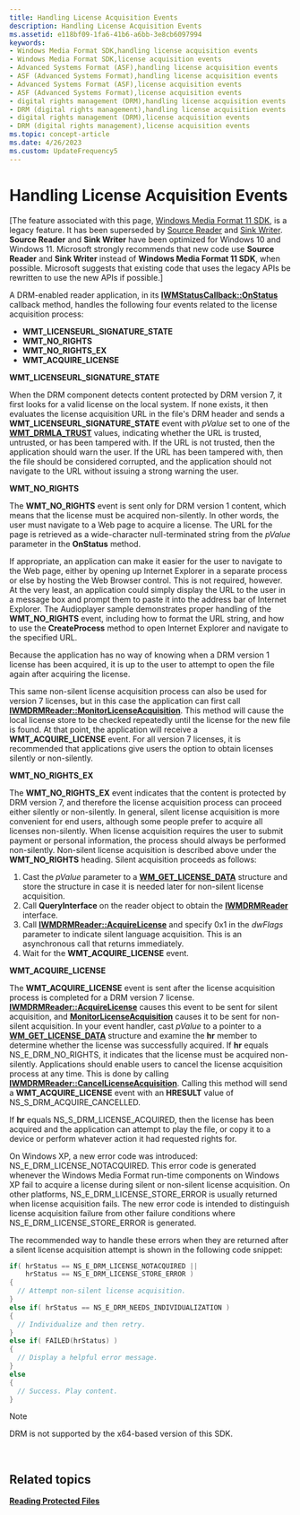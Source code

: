 ```yaml
---
title: Handling License Acquisition Events
description: Handling License Acquisition Events
ms.assetid: e118bf09-1fa6-41b6-a6bb-3e8cb6097994
keywords:
- Windows Media Format SDK,handling license acquisition events
- Windows Media Format SDK,license acquisition events
- Advanced Systems Format (ASF),handling license acquisition events
- ASF (Advanced Systems Format),handling license acquisition events
- Advanced Systems Format (ASF),license acquisition events
- ASF (Advanced Systems Format),license acquisition events
- digital rights management (DRM),handling license acquisition events
- DRM (digital rights management),handling license acquisition events
- digital rights management (DRM),license acquisition events
- DRM (digital rights management),license acquisition events
ms.topic: concept-article
ms.date: 4/26/2023
ms.custom: UpdateFrequency5
---
```


# Handling License Acquisition Events

\[The feature associated with this page, [Windows Media Format 11 SDK](/windows/win32/wmformat/windows-media-format-11-sdk), is a legacy feature. It has been superseded by [Source Reader](/windows/win32/medfound/source-reader) and [Sink Writer](/windows/win32/medfound/sink-writer). **Source Reader** and **Sink Writer** have been optimized for Windows 10 and Windows 11. Microsoft strongly recommends that new code use **Source Reader** and **Sink Writer** instead of **Windows Media Format 11 SDK**, when possible. Microsoft suggests that existing code that uses the legacy APIs be rewritten to use the new APIs if possible.\]

A DRM-enabled reader application, in its [**IWMStatusCallback::OnStatus**](/previous-versions/windows/desktop/api/Wmsdkidl/nf-wmsdkidl-iwmstatuscallback-onstatus) callback method, handles the following four events related to the license acquisition process:

-   **WMT\_LICENSEURL\_SIGNATURE\_STATE**
-   **WMT\_NO\_RIGHTS**
-   **WMT\_NO\_RIGHTS\_EX**
-   **WMT\_ACQUIRE\_LICENSE**

**WMT\_LICENSEURL\_SIGNATURE\_STATE**

When the DRM component detects content protected by DRM version 7, it first looks for a valid license on the local system. If none exists, it then evaluates the license acquisition URL in the file's DRM header and sends a **WMT\_LICENSEURL\_SIGNATURE\_STATE** event with *pValue* set to one of the [**WMT\_DRMLA\_TRUST**](/previous-versions/windows/desktop/api/wmsdkidl/ne-wmsdkidl-wmt_drmla_trust) values, indicating whether the URL is trusted, untrusted, or has been tampered with. If the URL is not trusted, then the application should warn the user. If the URL has been tampered with, then the file should be considered corrupted, and the application should not navigate to the URL without issuing a strong warning the user.

**WMT\_NO\_RIGHTS**

The **WMT\_NO\_RIGHTS** event is sent only for DRM version 1 content, which means that the license must be acquired non-silently. In other words, the user must navigate to a Web page to acquire a license. The URL for the page is retrieved as a wide-character null-terminated string from the *pValue* parameter in the **OnStatus** method.

If appropriate, an application can make it easier for the user to navigate to the Web page, either by opening up Internet Explorer in a separate process or else by hosting the Web Browser control. This is not required, however. At the very least, an application could simply display the URL to the user in a message box and prompt them to paste it into the address bar of Internet Explorer. The Audioplayer sample demonstrates proper handling of the **WMT\_NO\_RIGHTS** event, including how to format the URL string, and how to use the **CreateProcess** method to open Internet Explorer and navigate to the specified URL.

Because the application has no way of knowing when a DRM version 1 license has been acquired, it is up to the user to attempt to open the file again after acquiring the license.

This same non-silent license acquisition process can also be used for version 7 licenses, but in this case the application can first call [**IWMDRMReader::MonitorLicenseAcquisition**](/previous-versions/windows/desktop/api/Wmsdkidl/nf-wmsdkidl-iwmdrmreader-monitorlicenseacquisition). This method will cause the local license store to be checked repeatedly until the license for the new file is found. At that point, the application will receive a **WMT\_ACQUIRE\_LICENSE** event. For all version 7 licenses, it is recommended that applications give users the option to obtain licenses silently or non-silently.

**WMT\_NO\_RIGHTS\_EX**

The **WMT\_NO\_RIGHTS\_EX** event indicates that the content is protected by DRM version 7, and therefore the license acquisition process can proceed either silently or non-silently. In general, silent license acquisition is more convenient for end users, although some people prefer to acquire all licenses non-silently. When license acquisition requires the user to submit payment or personal information, the process should always be performed non-silently. Non-silent license acquisition is described above under the **WMT\_NO\_RIGHTS** heading. Silent acquisition proceeds as follows:

1.  Cast the *pValue* parameter to a [**WM\_GET\_LICENSE\_DATA**](wm-get-license-data.md) structure and store the structure in case it is needed later for non-silent license acquisition.
2.  Call **QueryInterface** on the reader object to obtain the [**IWMDRMReader**](/previous-versions/windows/desktop/api/wmsdkidl/nn-wmsdkidl-iwmdrmreader) interface.
3.  Call [**IWMDRMReader::AcquireLicense**](/previous-versions/windows/desktop/api/Wmsdkidl/nf-wmsdkidl-iwmdrmreader-acquirelicense) and specify 0x1 in the *dwFlags* parameter to indicate silent language acquisition. This is an asynchronous call that returns immediately.
4.  Wait for the **WMT\_ACQUIRE\_LICENSE** event.

**WMT\_ACQUIRE\_LICENSE**

The **WMT\_ACQUIRE\_LICENSE** event is sent after the license acquisition process is completed for a DRM version 7 license. [**IWMDRMReader::AcquireLicense**](/previous-versions/windows/desktop/api/Wmsdkidl/nf-wmsdkidl-iwmdrmreader-acquirelicense) causes this event to be sent for silent acquisition, and [**MonitorLicenseAcquisition**](/previous-versions/windows/desktop/api/Wmsdkidl/nf-wmsdkidl-iwmdrmreader-monitorlicenseacquisition) causes it to be sent for non-silent acquisition. In your event handler, cast *pValue* to a pointer to a [**WM\_GET\_LICENSE\_DATA**](wm-get-license-data.md) structure and examine the **hr** member to determine whether the license was successfully acquired. If **hr** equals NS\_E\_DRM\_NO\_RIGHTS, it indicates that the license must be acquired non-silently. Applications should enable users to cancel the license acquisition process at any time. This is done by calling [**IWMDRMReader::CancelLicenseAcquisition**](/previous-versions/windows/desktop/api/Wmsdkidl/nf-wmsdkidl-iwmdrmreader-cancellicenseacquisition). Calling this method will send a **WMT\_ACQUIRE\_LICENSE** event with an **HRESULT** value of NS\_S\_DRM\_ACQUIRE\_CANCELLED.

If **hr** equals NS\_S\_DRM\_LICENSE\_ACQUIRED, then the license has been acquired and the application can attempt to play the file, or copy it to a device or perform whatever action it had requested rights for.

On Windows XP, a new error code was introduced: NS\_E\_DRM\_LICENSE\_NOTACQUIRED. This error code is generated whenever the Windows Media Format run-time components on Windows XP fail to acquire a license during silent or non-silent license acquisition. On other platforms, NS\_E\_DRM\_LICENSE\_STORE\_ERROR is usually returned when license acquisition fails. The new error code is intended to distinguish license acquisition failure from other failure conditions where NS\_E\_DRM\_LICENSE\_STORE\_ERROR is generated.

The recommended way to handle these errors when they are returned after a silent license acquisition attempt is shown in the following code snippet:


```C++
if( hrStatus == NS_E_DRM_LICENSE_NOTACQUIRED || 
    hrStatus == NS_E_DRM_LICENSE_STORE_ERROR )
{
  // Attempt non-silent license acquisition.
}
else if( hrStatus == NS_E_DRM_NEEDS_INDIVIDUALIZATION )
{
  // Individualize and then retry.
}
else if( FAILED(hrStatus) )
{
  // Display a helpful error message.
}
else
{
  // Success. Play content.
}
```



> [!Note]  
> DRM is not supported by the x64-based version of this SDK.

 

## Related topics

<dl> <dt>

[**Reading Protected Files**](reading-protected-files.md)
</dt> </dl>

 

 




